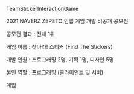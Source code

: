 TeamStickerInteractionGame

2021 NAVERZ ZEPETO 인앱 게임 개발 비공개 공모전 

공모전 결과 : 전체 1위


게임 이름 : 찾아라! 스티커 (Find The Stickers)

개발 인원 : 프로그래밍 2명, 기획 1명, 디자인 5명

본인 역할 : 프로그래밍 (클라이언트 및 서버)


게임 
